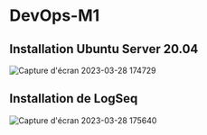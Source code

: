 # DevOps-M1

## Installation Ubuntu Server 20.04

![Capture d'écran 2023-03-28 174729](https://user-images.githubusercontent.com/47151006/228296216-45f69008-18e2-43e5-b971-209834d4371f.png)

## Installation de LogSeq

![Capture d'écran 2023-03-28 175640](https://user-images.githubusercontent.com/47151006/228297526-c0031d1b-f72d-4f23-a8ee-3b02943b49ba.png)
